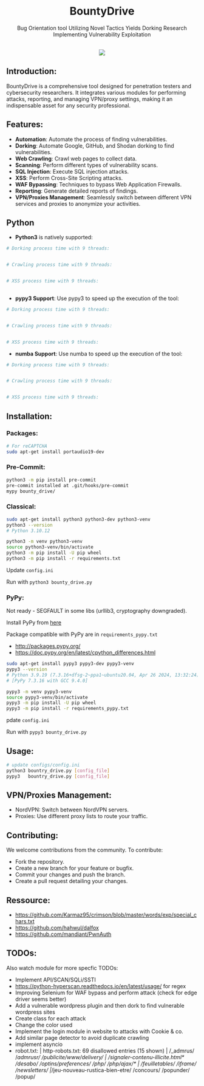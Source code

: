 <h1 align="center">BountyDrive</h1>
<p align="center">Bug Orientation tool Utilizing Novel Tactics Yields Dorking Research Implementing Vulnerability Exploitation </p><br>
<div align="center">
<img src="https://forthebadge.com/images/badges/made-with-python.svg" >
</div>

## Introduction:

BountyDrive is a comprehensive tool designed for penetration testers and cybersecurity researchers. It integrates various modules for performing attacks, reporting, and managing VPN/proxy settings, making it an indispensable asset for any security professional.

## Features:
- **Automation**: Automate the process of finding vulnerabilities.
- **Dorking**: Automate Google, GitHub, and Shodan dorking to find vulnerabilities.
- **Web Crawling**: Crawl web pages to collect data.
- **Scanning**: Perform different types of vulnerability scans.
- **SQL Injection**: Execute SQL injection attacks.
- **XSS**: Perform Cross-Site Scripting attacks.
- **WAF Bypassing**: Techniques to bypass Web Application Firewalls.
- **Reporting**: Generate detailed reports of findings.
- **VPN/Proxies Management**: Seamlessly switch between different VPN services and proxies to anonymize your activities.

## Python

- **Python3** is natively supported:
    
```bash
# Dorking process time with 9 threads:


# Crawling process time with 9 threads:


# XSS process time with 9 threads:
  

```

- **pypy3 Support**: Use pypy3 to speed up the execution of the tool:

```bash
# Dorking process time with 9 threads:


# Crawling process time with 9 threads:


# XSS process time with 9 threads:

```

- **numba Support**: Use numba to speed up the execution of the tool:

```bash
# Dorking process time with 9 threads:


# Crawling process time with 9 threads:


# XSS process time with 9 threads:


```

## Installation:

### Packages:

```bash
# For reCAPTCHA
sudo apt-get install portaudio19-dev

```

### Pre-Commit:

```bash
python3 -m pip install pre-commit
pre-commit installed at .git/hooks/pre-commit
mypy bounty_drive/
```

### Classical:

```bash
sudo apt-get install python3 python3-dev python3-venv
python3 --version
# Python 3.10.12
```

```bash
python3 -m venv python3-venv
source python3-venv/bin/activate
python3 -m pip install -U pip wheel
python3 -m pip install -r requirements.txt
```

Update `config.ini`

Run with `python3 bounty_drive.py`

### PyPy: 

Not ready - SEGFAULT in some libs (urllib3, cryptography downgraded).

Install PyPy from [here](https://doc.pypy.org/en/latest/install.html)

Package compatible with PyPy are in `requirements_pypy.txt`
* http://packages.pypy.org/
* https://doc.pypy.org/en/latest/cpython_differences.html

```bash
sudo apt-get install pypy3 pypy3-dev pypy3-venv
pypy3 --version
# Python 3.9.19 (7.3.16+dfsg-2~ppa1~ubuntu20.04, Apr 26 2024, 13:32:24)
# [PyPy 7.3.16 with GCC 9.4.0]
```

```bash
pypy3 -m venv pypy3-venv
source pypy3-venv/bin/activate
pypy3 -m pip install -U pip wheel
pypy3 -m pip install -r requirements_pypy.txt
```

pdate `config.ini`

Run with `pypy3 bounty_drive.py`


## Usage:

```bash
# update configs/config.ini
python3 bountry_drive.py [config_file]
pypy3   bountry_drive.py [config_file]
```

## VPN/Proxies Management:

* NordVPN: Switch between NordVPN servers.
* Proxies: Use different proxy lists to route your traffic.

## Contributing:

We welcome contributions from the community. To contribute:

* Fork the repository.
* Create a new branch for your feature or bugfix.
* Commit your changes and push the branch.
* Create a pull request detailing your changes.

## Ressource:

* https://github.com/Karmaz95/crimson/blob/master/words/exp/special_chars.txt
* https://github.com/hahwul/dalfox
* https://github.com/mandiant/PwnAuth

## TODOs:

Also watch module for more specfic TODOs:

* Implement API/SCAN/SQLi/SSTI
* https://python-hyperscan.readthedocs.io/en/latest/usage/ for regex
* Improving Selenium for WAF bypass and perform attack (check for edge driver seems better)
* Add a vulnerable wordpress plugin and then dork to find vulnerable wordpress sites
* Create class for each attack
* Change the color used
* Implement the login module in website to attacks with Cookie & co.
* Add similar page detector to avoid duplicate crawling
* implement asyncio
* robot.txt: | http-robots.txt: 69 disallowed entries (15 shown)
| /_admrus/ /_admrusr/ /publicite/www/delivery/ 
| /signaler-contenu-illicite.html* /desabo/ /optins/preferences/ /php/ /php/ajax/* 
| /feuilletables/ /iframe/ /newsletters/ 
|_/jeu-nouveau-rustica-bien-etre/ /concours/ /popunder/ /popup/